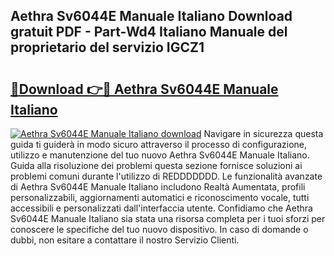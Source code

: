 ## Aethra Sv6044E Manuale Italiano Download gratuit PDF - Part-Wd4 Italiano Manuale del proprietario del servizio IGCZ1

# <h2><a href="http://dfbny79.blite.top/?on=Aethra+Sv6044E+Manuale+Italiano">🔗Download 👉🔴 Aethra Sv6044E Manuale Italiano</a></h2>

[![Aethra Sv6044E Manuale Italiano download](https://i.imgur.com/lujVjoI.png)](http://dfbny79.blite.top/?on=Aethra+Sv6044E+Manuale+Italiano)
Navigare in sicurezza questa guida ti guiderà in modo sicuro attraverso il processo di configurazione, utilizzo e manutenzione del tuo nuovo Aethra Sv6044E Manuale Italiano. Guida alla risoluzione dei problemi questa sezione fornisce soluzioni ai problemi comuni durante l'utilizzo di REDDDDDDD. Le funzionalità avanzate di Aethra Sv6044E Manuale Italiano includono Realtà Aumentata, profili personalizzabili, aggiornamenti automatici e riconoscimento vocale, tutti accessibili e personalizzati dall'interfaccia utente. Confidiamo che Aethra Sv6044E Manuale Italiano sia stata una risorsa completa per i tuoi sforzi per conoscere le specifiche del tuo nuovo dispositivo. In caso di domande o dubbi, non esitare a contattare il nostro Servizio Clienti.
